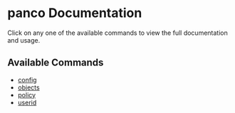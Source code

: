 # panco Documentation

Click on any one of the available commands to view the full documentation and usage.

## Available Commands

* [config](config.html)
* [objects](objects.html)
* [policy](policy.html)
* [userid](userid.html)